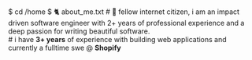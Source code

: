 $ cd /home
$ 🐈 about_me.txt 
\# 👋 fellow internet citizen, i am an impact driven software engineer with 2+ years of professional experience and a deep passion for writing beautiful software.  
\# i have **3+ years** of experience with building web applications and currently a fulltime swe @ **Shopify**
